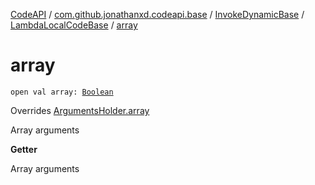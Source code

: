 [CodeAPI](../../../index.md) / [com.github.jonathanxd.codeapi.base](../../index.md) / [InvokeDynamicBase](../index.md) / [LambdaLocalCodeBase](index.md) / [array](.)

# array

`open val array: `[`Boolean`](https://kotlinlang.org/api/latest/jvm/stdlib/kotlin/-boolean/index.html)

Overrides [ArgumentsHolder.array](../../-arguments-holder/array.md)

Array arguments

**Getter**

Array arguments

